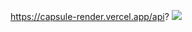 https://capsule-render.vercel.app/api?
<img src="https://capsule-render.vercel.app/api?type=waving&color=auto&height=300&section=header&text=Hyunseo's%Github&fontSize=90" />
